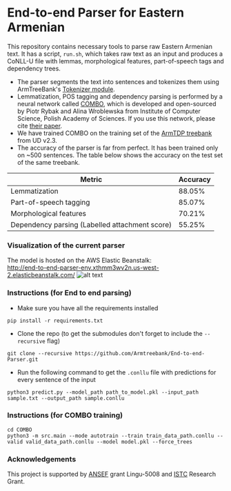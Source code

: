 # End-to-end Parser for Eastern Armenian

This repository contains necessary tools to parse raw Eastern Armenian text. It has a script, `run.sh`, which takes raw text as an input and produces a CoNLL-U file with lemmas, morphological features, part-of-speech tags and dependency trees.

* The parser segments the text into sentences and tokenizes them using ArmTreeBank's [Tokenizer module](https://github.com/Armtreebank/Tokenizer).
* Lemmatization, POS tagging and dependency parsing is performed by a neural network called [COMBO](https://github.com/360er0/COMBO), which is developed and open-sourced by Piotr Rybak and Alina Wroblewska from Institute of Computer Science, Polish Academy of Sciences. If you use this network, please cite [their paper](https://aclanthology.coli.uni-saarland.de/papers/K18-2004/k18-2004).
* We have trained COMBO on the training set of the [ArmTDP treebank](https://github.com/UniversalDependencies/UD_Armenian-ArmTDP) from UD v2.3. 
* The accuracy of the parser is far from perfect. It has been trained only on ~500 sentences. The table below shows the accuracy on the test set of the same treebank.

| Metric | Accuracy |
| ------ | -------- |
| Lemmatization | 88.05% |
| Part-of-speech tagging | 85.07% |
| Morphological features | 70.21% |
| Dependency parsing (Labelled attachment score) | 55.25% |


### Visualization of the current parser
The model is hosted on the AWS Elastic Beanstalk: <br />
http://end-to-end-parser-env.xthmm3wv2n.us-west-2.elasticbeanstalk.com/
![alt text](https://i.imgur.com/rO9IZ7d.jpg "Visualization")



### Instructions (for End to end parsing)

* Make sure you have all the requirements installed
```commandline
pip install -r requirements.txt
```

* Clone the repo (to get the submodules don't forget to include the `--recursive` flag)
```commandline
git clone --recursive https://github.com/Armtreebank/End-to-end-Parser.git
```

* Run the following command to get the `.conllu` file with predictions for every sentence of the input
```commandline
python3 predict.py --model_path path_to_model.pkl --input_path sample.txt --output_path sample.conllu
```


### Instructions (for COMBO training)
```commandline
cd COMBO
python3 -m src.main --mode autotrain --train train_data_path.conllu --valid valid_data_path.conllu --model model.pkl --force_trees
```

### Acknowledgements

This project is supported by [ANSEF](http://ansef.org/) grant Lingu-5008 and [ISTC](https://istc.am/?page_id=18534) Research Grant.
